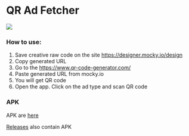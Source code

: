 # QR Ad Fetcher

<img src="https://img.shields.io/badge/IAB%20SDK%20version-1.4.0-brightgreen">

### How to use:

1. Save creative raw code on the site https://designer.mocky.io/design
2. Copy generated URL
3. Go to the https://www.qr-code-generator.com/
4. Paste generated URL from mocky.io
5. You will get QR code
6. Open the app. Click on the ad type and scan QR code

### APK

APK are [here](app/release)

[Releases](../../releases) also contain APK